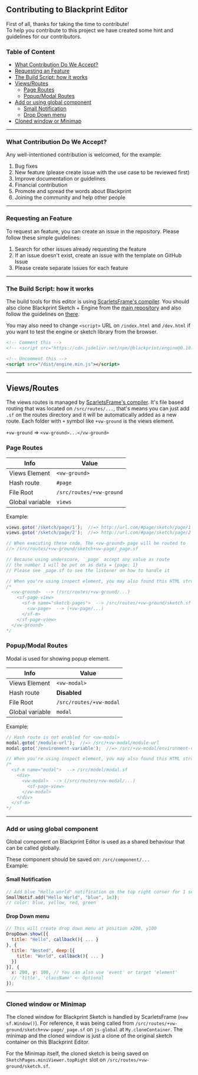 ## Contributing to Blackprint Editor
First of all, thanks for taking the time to contribute!<br>
To help you contribute to this project we have created some hint and guidelines for our contributors.

### Table of Content
 - [What Contribution Do We Accept?](#what-contribution-do-we-accept)
 - [Requesting an Feature](#requesting-an-feature)
 - [The Build Script: how it works](#the-build-script-how-it-works)
 - [Views/Routes](#viewsroutes)
   - [Page Routes](#page-routes)
   - [Popup/Modal Routes](#popupmodal-routes)
 - [Add or using global component](#add-or-using-global-component)
   - [Small Notification](#small-notification)
   - [Drop Down menu](#drop-down-menu)
 - [Cloned window or Minimap](#cloned-window-or-minimap)

---

### What Contribution Do We Accept?
Any well-intentioned contribution is welcomed, for the example:
1. Bug fixes
2. New feature (please create issue with the use case to be reviewed first)
3. Improve documentation or guidelines
4. Financial contribution
5. Promote and spread the words about Blackprint
6. Joining the community and help other people

---

### Requesting an Feature
To request an feature, you can create an issue in the repository. Please follow these simple guidelines:

1. Search for other issues already requesting the feature
2. If an issue doesn't exist, create an issue with the template on GitHub Issue
3. Please create separate issues for each feature

---

### The Build Script: how it works
The build tools for this editor is using [ScarletsFrame's compiler](https://github.com/StefansArya/scarletsframe-compiler). You should also clone Blackprint Sketch + Engine from the [main repository](https://github.com/Blackprint/Blackprint) and also follow the guidelines on [there](https://github.com/Blackprint/Blackprint/blob/master/.github/CONTRIBUTING.md#the-build-script-how-it-works).

You may also need to change `<script>` URL on  `/index.html` and `/dev.html` if you want to test the engine or sketch library from the browser.

```xml
<!-- Comment this -->
<!-- <script src="https://cdn.jsdelivr.net/npm/@blackprint/engine@0.10.0"></script> -->

<!-- Uncomment this -->
<script src="/dist/engine.min.js"></script>
```

---

## Views/Routes
The views routes is managed by [ScarletsFrame's compiler](https://github.com/StefansArya/scarletsframe-compiler). It's file based routing that was located on `/src/routes/...`, that's means you can just add `.sf` on the routes directory and it will be automatically added as a new route. Each folder with `+` symbol like `+vw-ground` is the views element.

`+vw-ground` => `<vw-ground>...</vw-ground>`

### Page Routes
| Info | Value |
| --- | --- |
| Views Element | `<vw-ground>` |
| Hash route | `#page` |
| File Root | `/src/routes/+vw-ground` |
| Global variable | `views` |

Example:<br>

```js
views.goto('/sketch/page/1');  //=> http://url.com/#page/sketch/page/1
views.goto('/sketch/page/2');  //=> http://url.com/#page/sketch/page/2

// When executing these code, The <vw-ground> page will be routed to
//> /src/routes/+vw-ground/sketch+vw-page/_page.sf

// Because using underscore, `_page` accept any value as route
// the number 1 will be put on as data = {page: 1}
// Please see _page.sf to see the listener on how to handle it

// When you're using inspect element, you may also found this HTML structure
/*
  <vw-ground>  --> (/src/routes/+vw-ground/...)
    <sf-page-view>
      <sf-m name="sketch-pages">  --> /src/routes/+vw-ground/sketch.sf
        <vw-page>  --> (+vw-page/...)
      </sf-m>
    </sf-page-view>
  </vw-ground>
*/
```

### Popup/Modal Routes
Modal is used for showing popup element.

| Info | Value |
| --- | --- |
| Views Element | `<vw-modal>` |
| Hash route | **Disabled** |
| File Root | `/src/routes/+vw-modal` |
| Global variable | `modal` |

Example:<br>

```js
// Hash route is not enabled for <vw-modal>
modal.goto('/module-url');  //=> /src/+vw-modal/module-url
modal.goto('/environment-variable');  //=> /src/+vw-modal/environment-variable

// When you're using inspect element, you may also found this HTML structure
/*
  <sf-m name="modal">  --> /src/model/modal.sf
    <div>
      <vw-modal>  --> (/src/routes/+vw-modal/...)
        <sf-page-view>
      </vw-modal>
    </div>
  </sf-m>
*/
```

---

### Add or using global component
Global component on Blackprint Editor is used as a shared behaviour that can be called globally.

These component should be saved on: `/src/component/...`<br>
Example:<br>

#### Small Notification
```js
// Add blue "Hello world" notification on the top right corner for 1 second
SmallNotif.add("Hello World", "blue", 1e3);
// color: blue, yellow, red, green
```

#### Drop Down menu
```js
// This will create drop down menu at position x200, y100
DropDown.show([{
  title: "Hello", callback(){ ... }
}, {
  title: "Nested", deep:[{
    title: "World", callback(){ ... }
  }]
}], {
  x: 200, y: 100, // You can also use 'event' or target 'element'
  // 'title', 'className' <- Optional
});
```

---

### Cloned window or Minimap
The cloned window for Blackprint Sketch is handled by ScarletsFrame (`new sf.Window()`). For reference, it was being called from `/src/routes/+vw-ground/sketch+vw-page/_page.sf` on `js-global` at `My.cloneContainer`. The minimap and the cloned window is just a clone of the original sketch container on this Blackprint Editor.

For the Minimap itself, the cloned sketch is being saved on `SketchPages.miniViewer.topRight` slot on `/src/routes/+vw-ground/sketch.sf`.